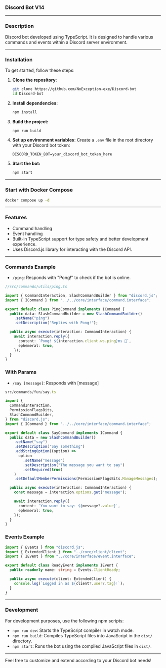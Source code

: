 ### Discord Bot V14

---

### Description

 Discord bot developed using TypeScript. It is designed to handle various commands and events within a Discord server environment.

---

### Installation
To get started, follow these steps:

1. **Clone the repository:**

   ```bash
   git clone https://github.com/NoException-exe/Discord-bot
   cd Discord-bot
   ```
   
2. **Install dependencies:**

   ```bash
   npm install
   ```

3. **Build the project:**

   ```bash
   npm run build
   ```

4. **Set up environment variables:**
   Create a `.env` file in the root directory with your Discord bot token:

   ```
   DISCORD_TOKEN_BOT=your_discord_bot_token_here
   ```

5. **Start the bot:**
   ```bash
   npm start
   ```
---

### Start with Docker Compose

```bash
docker compose up -d
```

---

### Features

- Command handling
- Event handling
- Built-in TypeScript support for type safety and better development experience.
- Uses Discord.js library for interacting with the Discord API.

---

### Commands Example

- `/ping`: Responds with "Pong!" to check if the bot is online.
  
```typescript
//src/commands/utils/ping.ts

import { CommandInteraction, SlashCommandBuilder } from "discord.js";
import { ICommand } from "../../core/interface/command.interface";

export default class PingCommand implements ICommand {
  public data: SlashCommandBuilder = new SlashCommandBuilder()
    .setName("ping")
    .setDescription("Replies with Pong!");

  public async execute(interaction: CommandInteraction) {
    await interaction.reply({
      content: `Pong! ${interaction.client.ws.ping}ms 🏓`,
      ephemeral: true,
    });
  }
}
```

### With Params

- `/say [message]`: Responds with [message]

```typescript
src/commands/fun/say.ts

import {
  CommandInteraction,
  PermissionFlagsBits,
  SlashCommandBuilder,
} from "discord.js";
import { ICommand } from "../../core/interface/command.interface";

export default class SayCommand implements ICommand {
  public data = new SlashCommandBuilder()
    .setName("say")
    .setDescription("Say something")
    .addStringOption((option) =>
      option
        .setName("message")
        .setDescription("The message you want to say")
        .setRequired(true)
    )
    .setDefaultMemberPermissions(PermissionFlagsBits.ManageMessages);

  public async execute(interaction: CommandInteraction) {
    const message = interaction.options.get("message");

    await interaction.reply({
      content: `You want to say: ${message?.value}`,
      ephemeral: true,
    });
  }
}
```


### Events Example

```typescript
import { Events } from "discord.js";
import { ExtendedClient } from "../core/client/client";
import { IEvent } from "../core/interface/event.interface";

export default class ReadyEvent implements IEvent {
  public readonly name: string = Events.ClientReady;

  public async execute(client: ExtendedClient) {
    console.log(`Logged in as ${client?.user?.tag}!`);
  }
}
```

---

### Development

For development purposes, use the following npm scripts:

- `npm run dev`: Starts the TypeScript compiler in watch mode.
- `npm run build`: Compiles TypeScript files into JavaScript in the `dist/` directory.
- `npm start`: Runs the bot using the compiled JavaScript files in `dist/`.

---


Feel free to customize and extend according to your Discord bot needs!
